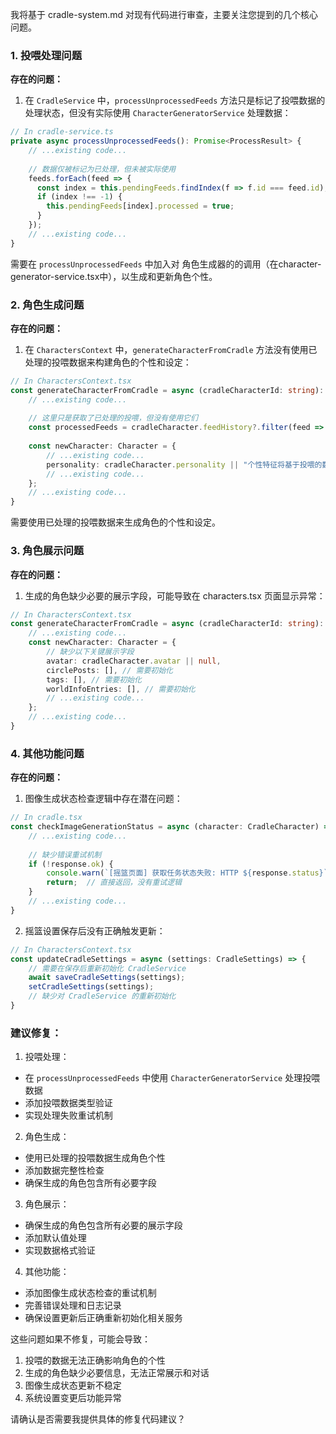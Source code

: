 我将基于 cradle-system.md 对现有代码进行审查，主要关注您提到的几个核心问题。

### 1. 投喂处理问题

**存在的问题：**
1. 在 `CradleService` 中，`processUnprocessedFeeds` 方法只是标记了投喂数据的处理状态，但没有实际使用 `CharacterGeneratorService` 处理数据：

```typescript
// In cradle-service.ts
private async processUnprocessedFeeds(): Promise<ProcessResult> {
    // ...existing code...
    
    // 数据仅被标记为已处理，但未被实际使用
    feeds.forEach(feed => {
      const index = this.pendingFeeds.findIndex(f => f.id === feed.id);
      if (index !== -1) {
        this.pendingFeeds[index].processed = true;
      }
    });
    // ...existing code...
}
```

需要在 `processUnprocessedFeeds` 中加入对 角色生成器的的调用（在character-generator-service.tsx中），以生成和更新角色个性。

### 2. 角色生成问题

**存在的问题：**
1. 在 `CharactersContext` 中，`generateCharacterFromCradle` 方法没有使用已处理的投喂数据来构建角色的个性和设定：

```typescript
// In CharactersContext.tsx
const generateCharacterFromCradle = async (cradleCharacterId: string): Promise<Character> => {
    // ...existing code...
    
    // 这里只是获取了已处理的投喂，但没有使用它们
    const processedFeeds = cradleCharacter.feedHistory?.filter(feed => feed.processed) || [];
    
    const newCharacter: Character = {
        // ...existing code...
        personality: cradleCharacter.personality || "个性特征将基于投喂的数据动态生成。",  // 这里应该使用处理后的数据生成
        // ...existing code...
    };
    // ...existing code...
}
```

需要使用已处理的投喂数据来生成角色的个性和设定。

### 3. 角色展示问题

**存在的问题：**
1. 生成的角色缺少必要的展示字段，可能导致在 characters.tsx 页面显示异常：

```typescript
// In CharactersContext.tsx
const generateCharacterFromCradle = async (cradleCharacterId: string): Promise<Character> => {
    // ...existing code...
    const newCharacter: Character = {
        // 缺少以下关键展示字段
        avatar: cradleCharacter.avatar || null,
        circlePosts: [], // 需要初始化
        tags: [], // 需要初始化
        worldInfoEntries: [], // 需要初始化
        // ...existing code...
    };
    // ...existing code...
}
```

### 4. 其他功能问题

**存在的问题：**
1. 图像生成状态检查逻辑中存在潜在问题：

```typescript
// In cradle.tsx
const checkImageGenerationStatus = async (character: CradleCharacter) => {
    // ...existing code...
    
    // 缺少错误重试机制
    if (!response.ok) {
        console.warn(`[摇篮页面] 获取任务状态失败: HTTP ${response.status}`);
        return;  // 直接返回，没有重试逻辑
    }
    // ...existing code...
}
```

2. 摇篮设置保存后没有正确触发更新：

```typescript
// In CharactersContext.tsx
const updateCradleSettings = async (settings: CradleSettings) => {
    // 需要在保存后重新初始化 CradleService
    await saveCradleSettings(settings);
    setCradleSettings(settings);
    // 缺少对 CradleService 的重新初始化
}
```

### 建议修复：

1. 投喂处理：
- 在 `processUnprocessedFeeds` 中使用 `CharacterGeneratorService` 处理投喂数据
- 添加投喂数据类型验证
- 实现处理失败重试机制

2. 角色生成：
- 使用已处理的投喂数据生成角色个性
- 添加数据完整性检查
- 确保生成的角色包含所有必要字段

3. 角色展示：
- 确保生成的角色包含所有必要的展示字段
- 添加默认值处理
- 实现数据格式验证

4. 其他功能：
- 添加图像生成状态检查的重试机制
- 完善错误处理和日志记录
- 确保设置更新后正确重新初始化相关服务

这些问题如果不修复，可能会导致：
1. 投喂的数据无法正确影响角色的个性
2. 生成的角色缺少必要信息，无法正常展示和对话
3. 图像生成状态更新不稳定
4. 系统设置变更后功能异常

请确认是否需要我提供具体的修复代码建议？